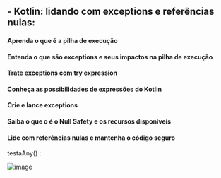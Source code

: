 ## - Kotlin: lidando com exceptions e referências nulas:

#### Aprenda o que é a pilha de execução

#### Entenda o que são exceptions e seus impactos na pilha de execução

#### Trate exceptions com try expression

#### Conheça as possibilidades de expressões do Kotlin

#### Crie e lance exceptions

#### Saiba o que o é o Null Safety e os recursos disponíveis

#### Lide com referências nulas e mantenha o código seguro


testaAny() :

![image](https://user-images.githubusercontent.com/92825608/209356505-2ec1c2b1-cefe-489d-be44-ed1356dccec4.png)
